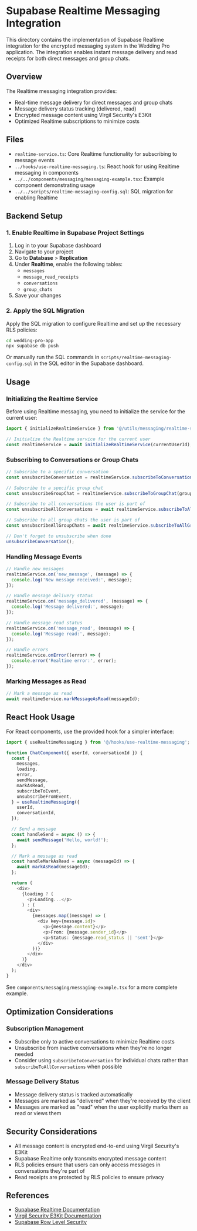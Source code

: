 # Supabase Realtime Messaging Integration

This directory contains the implementation of Supabase Realtime integration for the encrypted messaging system in the Wedding Pro application. The integration enables instant message delivery and read receipts for both direct messages and group chats.

## Overview

The Realtime messaging integration provides:

- Real-time message delivery for direct messages and group chats
- Message delivery status tracking (delivered, read)
- Encrypted message content using Virgil Security's E3Kit
- Optimized Realtime subscriptions to minimize costs

## Files

- `realtime-service.ts`: Core Realtime functionality for subscribing to message events
- `../hooks/use-realtime-messaging.ts`: React hook for using Realtime messaging in components
- `../../components/messaging/messaging-example.tsx`: Example component demonstrating usage
- `../../scripts/realtime-messaging-config.sql`: SQL migration for enabling Realtime

## Backend Setup

### 1. Enable Realtime in Supabase Project Settings

1. Log in to your Supabase dashboard
2. Navigate to your project
3. Go to **Database** > **Replication**
4. Under **Realtime**, enable the following tables:
   - `messages`
   - `message_read_receipts`
   - `conversations`
   - `group_chats`
5. Save your changes

### 2. Apply the SQL Migration

Apply the SQL migration to configure Realtime and set up the necessary RLS policies:

```bash
cd wedding-pro-app
npx supabase db push
```

Or manually run the SQL commands in `scripts/realtime-messaging-config.sql` in the SQL editor in the Supabase dashboard.

## Usage

### Initializing the Realtime Service

Before using Realtime messaging, you need to initialize the service for the current user:

```typescript
import { initializeRealtimeService } from '@/utils/messaging/realtime-service';

// Initialize the Realtime service for the current user
const realtimeService = await initializeRealtimeService(currentUserId);
```

### Subscribing to Conversations or Group Chats

```typescript
// Subscribe to a specific conversation
const unsubscribeConversation = realtimeService.subscribeToConversation(conversationId);

// Subscribe to a specific group chat
const unsubscribeGroupChat = realtimeService.subscribeToGroupChat(groupChatId);

// Subscribe to all conversations the user is part of
const unsubscribeAllConversations = await realtimeService.subscribeToAllConversations();

// Subscribe to all group chats the user is part of
const unsubscribeAllGroupChats = await realtimeService.subscribeToAllGroupChats();

// Don't forget to unsubscribe when done
unsubscribeConversation();
```

### Handling Message Events

```typescript
// Handle new messages
realtimeService.on('new_message', (message) => {
  console.log('New message received:', message);
});

// Handle message delivery status
realtimeService.on('message_delivered', (message) => {
  console.log('Message delivered:', message);
});

// Handle message read status
realtimeService.on('message_read', (message) => {
  console.log('Message read:', message);
});

// Handle errors
realtimeService.onError((error) => {
  console.error('Realtime error:', error);
});
```

### Marking Messages as Read

```typescript
// Mark a message as read
await realtimeService.markMessageAsRead(messageId);
```

## React Hook Usage

For React components, use the provided hook for a simpler interface:

```typescript
import { useRealtimeMessaging } from '@/hooks/use-realtime-messaging';

function ChatComponent({ userId, conversationId }) {
  const {
    messages,
    loading,
    error,
    sendMessage,
    markAsRead,
    subscribeToEvent,
    unsubscribeFromEvent,
  } = useRealtimeMessaging({
    userId,
    conversationId,
  });

  // Send a message
  const handleSend = async () => {
    await sendMessage('Hello, world!');
  };

  // Mark a message as read
  const handleMarkAsRead = async (messageId) => {
    await markAsRead(messageId);
  };

  return (
    <div>
      {loading ? (
        <p>Loading...</p>
      ) : (
        <div>
          {messages.map((message) => (
            <div key={message.id}>
              <p>{message.content}</p>
              <p>From: {message.sender_id}</p>
              <p>Status: {message.read_status || 'sent'}</p>
            </div>
          ))}
        </div>
      )}
    </div>
  );
}
```

See `components/messaging/messaging-example.tsx` for a more complete example.

## Optimization Considerations

### Subscription Management

- Subscribe only to active conversations to minimize Realtime costs
- Unsubscribe from inactive conversations when they're no longer needed
- Consider using `subscribeToConversation` for individual chats rather than `subscribeToAllConversations` when possible

### Message Delivery Status

- Message delivery status is tracked automatically
- Messages are marked as "delivered" when they're received by the client
- Messages are marked as "read" when the user explicitly marks them as read or views them

## Security Considerations

- All message content is encrypted end-to-end using Virgil Security's E3Kit
- Supabase Realtime only transmits encrypted message content
- RLS policies ensure that users can only access messages in conversations they're part of
- Read receipts are protected by RLS policies to ensure privacy

## References

- [Supabase Realtime Documentation](https://supabase.com/docs/guides/realtime)
- [Virgil Security E3Kit Documentation](https://developer.virgilsecurity.com/docs/e3kit/)
- [Supabase Row Level Security](https://supabase.com/docs/guides/auth/row-level-security)